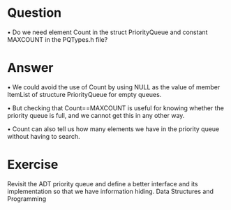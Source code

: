 # Question
• Do we need element Count in the struct
PriorityQueue and constant MAXCOUNT
in the PQTypes.h file?


# Answer
• We could avoid the use of Count by using NULL
as the value of member ItemList of structure
PriorityQueue for empty queues.

• But checking that Count==MAXCOUNT is useful
for knowing whether the priority queue is full,
and we cannot get this in any other way.

• Count can also tell us how many elements we
have in the priority queue without having to
search.

# Εxercise 

Revisit the ADT priority queue and define a
better interface and its implementation so
that we have information hiding.
Data Structures and Programming